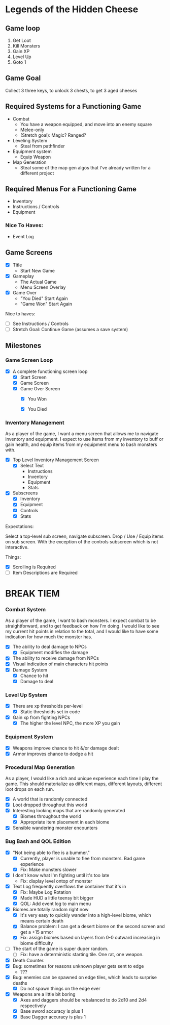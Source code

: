 # Legends of the Hidden Cheese

## Game loop
1. Get Loot
2. Kill Monsters
3. Gain XP
4. Level Up
5. Goto 1

## Game Goal

Collect 3 three keys, to unlock 3 chests, to get 3 aged cheeses

## Required Systems for a Functioning Game

* Combat
  * You have a weapon equipped, and move into an enemy square
  * Melee-only
  * (Stretch goal): Magic? Ranged?
* Leveling System
  * Steal from pathfinder
* Equipment system
  * Equip Weapon
* Map Generation
  * Steal some of the map gen algos that I've already written for a different project
## Required Menus For a Functioning Game

* Inventory
* Instructions / Controls
* Equipment

### Nice To Haves:

* Event Log

## Game Screens

- [x] Title
  - Start New Game
- [x] Gameplay
    - The Actual Game
    - Menu Screen Overlay
- [x] Game Over
    - "You Died" Start Again
    - "Game Won" Start Again

Nice to haves:

- [ ] See Instructions / Controls
- [ ] Stretch Goal: Continue Game (assumes a save system)

## Milestones

### Game Screen Loop

- [x] A complete functioning screen loop
  - [x] Start Screen
  - [x] Game Screen
  - [x] Game Over Screen
    - [x] You Won
    - [x] You Died


### Inventory Management

As a player of the game, I want a menu screen that allows me to navigate inventory and equipment.
I expect to use items from my inventory to buff or gain health, and equip items from my equipment menu
to bash monsters with.

- [x] Top Level Inventory Management Screen
  - [x] Select Text
    - Instructions
    - Inventory
    - Equipment
    - Stats
- [x] Subscreens
  - [x] Inventory
  - [x] Equipment
  - [x] Controls
  - [x] Stats

Expectations:

Select a top-level sub screen, navigate subscreen. Drop / Use / Equip items on sub screen. With the
exception of the controls subscreen which is not interactive.

Things:
- [x] Scrolling is Required
- [ ] Item Descriptions are Required

# BREAK TIEM 
### Combat System

As a player of the game, I want to bash monsters. I expect combat to be straightforward, and to get feedback
on how I'm doing. I would like to see my current hit points in relation to the total, and I would
like to have some indication for how much the monster has.

- [x] The ability to deal damage to NPCs
  - [x] Equipment modifies the damage
- [x] The ability to receive damage from NPCs
- [x] Visual indication of main characters hit points
- [x] Damage System
  - [x] Chance to hit
  - [x] Damage to deal

### Level Up System

- [x] There are xp thresholds per-level
  - [x] Static thresholds set in code
- [x] Gain xp from fighting NPCs
  - [x] The higher the level NPC, the more XP you gain

### Equipment System

- [x] Weapons improve chance to hit &/or damage dealt
- [x] Armor improves chance to dodge a hit

### Procedural Map Generation

As a player, I would like a rich and unique experience each time I play the game. This should materialize
as different maps, different layouts, different loot drops on each run.

- [x] A world that is randomly connected
- [x] Loot dropped throughout this world
- [x] Interesting looking maps that are randomly generated
  - [x] Biomes throughout the world
  - [x] Appropriate item placement in each biome
- [x] Sensible wandering monster encounters

### Bug Bash and QOL Edition


- [x] "Not being able to flee is a bummer."
  - [x] Currently, player is unable to flee from monsters. Bad game experience
  - [x] Fix: Make monsters slower
- [x] I don't know what I'm fighting until it's too late
  - Fix: display level ontop of monster
- [x] Text Log frequently overflows the container that it's in
  - [x] Fix: Maybe Log Rotation
  - [x] Made HUD a little teensy bit bigger
  - [x] QOL: Add event log to main menu
- [x] Biomes are totally random right now
  - [x] It's very easy to quickly wander into a high-level biome, which means certain death
  - [x] Balance problem: I can get a desert biome on the second screen and get a +15 armor
  - [x] Fix: assign biomes based on layers from 0-0 outward increasing in biome difficulty
- [ ] The start of the game is super duper random.
  - [ ] Fix: have a deterministic starting tile. One rat, one weapon.
- [x] Death Counter.
- [x] Bug: sometimes for reasons unknown player gets sent to edge
  - ???
- [x] Bug: enemies can be spawned on edge tiles, which leads to surprise deaths
  - [x] Do not spawn things on the edge ever
- [x] Weapons are a little bit boring
  - [x] Axes and daggers should be rebalanced to do 2d10 and 2d4 respectively
  - [x] Base sword accuracy is plus 1 
  - [x] Base Dagger accuracy is plus 1